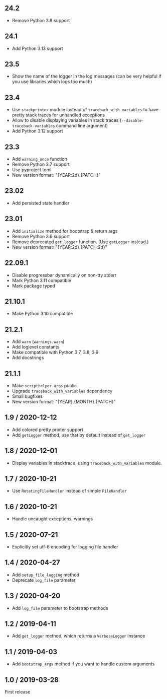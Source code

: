 ## 24.2

- Remove Python 3.8 support

## 24.1

- Add Python 3.13 support

## 23.5

- Show the name of the logger in the log messages (can be very helpful if you use libraries which logs too much)

## 23.4

- Use `stackprinter` module instead of `traceback_with_variables` to have pretty stack traces for unhandled exceptions
- Allow to disable displaying variables in stack traces (`--disable-traceback-variables` command line argument)
- Add Python 3.12 support

## 23.3

- Add `warning_once` function
- Remove Python 3.7 support
- Use pyproject.toml
- New version format: "{YEAR:2d}.{PATCH}"

## 23.02

- Add persisted state handler

## 23.01

- Add `initialize` method for bootstrap & return args
- Remove Python 3.6 support
- Remove deprecated `get_logger` function. (Use `getLogger` instead.)
- New version format: "{YEAR:2d}.{PATCH:2d}"

## 22.09.1

- Disable progressbar dynamically on non-tty stderr
- Mark Python 3.11 compatible
- Mark package typed

## 21.10.1

- Make Python 3.10 compatible

## 21.2.1

- Add `warn` (`warnings.warn`)
- Add loglevel constants
- Make compatible with Python 3.7, 3.8, 3.9
- Add docstrings

## 21.1.1

- Make `scripthelper.args` public.
- Upgrade `traceback_with_variables` dependency
- Small bugfixes
- New version format: "{YEAR}.{MONTH}.{PATCH}"

## 1.9 / 2020-12-12

- Add colored pretty printer support
- Add `getLogger` method, use that by default instead of `get_logger`

## 1.8 / 2020-12-01

- Display variables in stacktrace, using `traceback_with_variables` module.

## 1.7 / 2020-10-21

- Use `RotatingFileHandler` instead of simple `FileHandler`

## 1.6 / 2020-10-21

- Handle uncaught exceptions, warnings

## 1.5 / 2020-07-21

- Explicitly set utf-8 encoding for logging file handler

## 1.4 / 2020-04-27

- Add `setup_file_logging` method
- Deprecate `log_file` parameter

## 1.3 / 2020-04-20

- Add `log_file` parameter to bootstrap methods

## 1.2 / 2019-04-11

- Add `get_logger` method, which returns a `VerboseLogger` instance

## 1.1 / 2019-04-03

- Add `bootstrap_args` method if you want to handle custom arguments

## 1.0 / 2019-03-28

First release